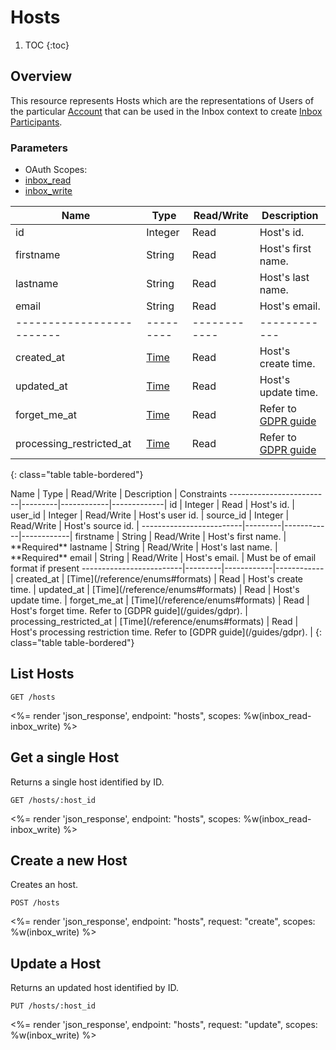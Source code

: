 # Hosts

1. TOC
{:toc}

## Overview

This resource represents Hosts which are the representations of Users of the particular [Account](/reference/endpoints/accounts/) that can be used in the Inbox context to create [Inbox Participants](reference/endpoints/inbox_participants/).

### Parameters
<ul class="nav nav-pills" role="tablist">
<li class="disabled"><a>OAuth Scopes:</a></li>
<li class="active"><a href="#inbox_read" role="tab" data-toggle="pill">inbox_read</a></li>
<li><a href="#inbox_write" role="tab" data-toggle="pill">inbox_write</a></li>
</ul>
<div class="tab-content" markdown="1">
<div class="tab-pane active" id="inbox_read" markdown="1">

Name                     | Type    | Read/Write | Description
-------------------------|---------|------------|------------
id                       | Integer | Read       | Host's id.
firstname                | String  | Read       | Host's first name.
lastname                 | String  | Read       | Host's last name.
email                    | String  | Read       | Host's email.
-------------------------|---------|------------|------------
created_at               | [Time](/reference/enums#formats) | Read       | Host's create time.
updated_at               | [Time](/reference/enums#formats) | Read       | Host's update time.
forget_me_at             | [Time](/reference/enums#formats) | Read       | Refer to [GDPR guide](/guides/gdpr)
processing_restricted_at | [Time](/reference/enums#formats) | Read       | Refer to [GDPR guide](/guides/gdpr)
{: class="table table-bordered"}
</div>
<div class="tab-pane" id="inbox_write" markdown="1">
Name                     | Type    | Read/Write | Description | Constraints
-------------------------|---------|------------|-------------|
id                       | Integer | Read       | Host's id. |
user_id                  | Integer | Read/Write | Host's user id. |
source_id                | Integer | Read/Write | Host's source id. |
-------------------------|---------|------------|------------|
firstname                | String  | Read/Write | Host's first name. | **Required**
lastname                 | String  | Read/Write | Host's last name. | **Required**
email                    | String  | Read/Write | Host's email. | Must be of email format if present
-------------------------|---------|------------|------------|
created_at               | [Time](/reference/enums#formats) | Read       | Host's create time. |
updated_at               | [Time](/reference/enums#formats) | Read       | Host's update time. |
forget_me_at             | [Time](/reference/enums#formats) | Read       | Host's forget time. Refer to [GDPR guide](/guides/gdpr). |
processing_restricted_at | [Time](/reference/enums#formats) | Read       | Host's processing restriction time. Refer to [GDPR guide](/guides/gdpr). |
{: class="table table-bordered"}
</div>
</div>

## List Hosts

~~~
GET /hosts
~~~

<%= render 'json_response', endpoint: "hosts", scopes: %w(inbox_read-inbox_write) %>

## Get a single Host

Returns a single host identified by ID.

~~~
GET /hosts/:host_id
~~~

<%= render 'json_response', endpoint: "hosts", scopes: %w(inbox_read-inbox_write) %>

## Create a new Host

Creates an host.

~~~~
POST /hosts
~~~~

<%= render 'json_response', endpoint: "hosts", request: "create", scopes: %w(inbox_write) %>

## Update a Host

Returns an updated host identified by ID.

~~~
PUT /hosts/:host_id
~~~

<%= render 'json_response', endpoint: "hosts", request: "update", scopes: %w(inbox_write) %>
